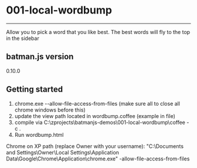 # 001-local-wordbump #

---

Allow you to pick a word that you like best. The best words will fly to the top in the sidebar

## batman.js version ##
0.10.0

## Getting started ##
1. chrome.exe --allow-file-access-from-files (make sure all to close all chrome windows before this)
2. update the view path located in wordbump.coffee (example in file)
3. compile via C:\zprojects\batmanjs-demos\001-local-wordbump\coffee -c .
4. Run wordbump.html


Chrome on XP path (replace Owner with your username):
"C:\Documents and Settings\Owner\Local Settings\Application Data\Google\Chrome\Application\chrome.exe" -allow-file-access-from-files